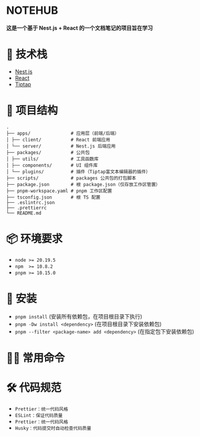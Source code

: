 # NOTEHUB

**这是一个基于 Nest.js + React 的一个文档笔记的项目旨在学习**

# 🚀 技术栈

- [Nest.js](https://nestjs.com/)
- [React](https://react.dev/)
- [Tiptap](https://tiptap.dev/)

# 📂 项目结构

```
.
├── apps/               # 应用层（前端/后端）
│ ├── client/           # React 前端应用
│ └── server/           # Nest.js 后端应用
├── packages/           # 公共包
│ ├── utils/            # 工具函数库
│ ├── components/       # UI 组件库
│ └── plugins/          # 插件（Tiptap富文本编辑器的插件）
├── scripts/            # packages 公共包的打包脚本
├── package.json        # 根 package.json（仅存放工作区管置）
├── pnpm-workspace.yaml # pnpm 工作区配置
├── tsconfig.json       # 根 TS 配置
├── .eslintrc.json
├── .prettierrc
└── README.md
```

# 📦 环境要求

- `node >= 20.19.5`
- `npm  >= 10.8.2`
- `pnpm >= 10.15.0`

# 🔧 安装

- `pnpm install` (安装所有依赖包，在项目根目录下执行)
- `pnpm -Dw install <dependency>` (在项目根目录下安装依赖包)
- `pnpm --filter <package-name> add <dependency>` (在指定包下安装依赖包)

# 🏃‍♂️ 常用命令

# 🛠️ 代码规范

- `Prettier：统一代码风格`
- `ESLint：保证代码质量`
- `Prettier：统一代码风格`
- `Husky：代码提交时自动检查代码质量`
